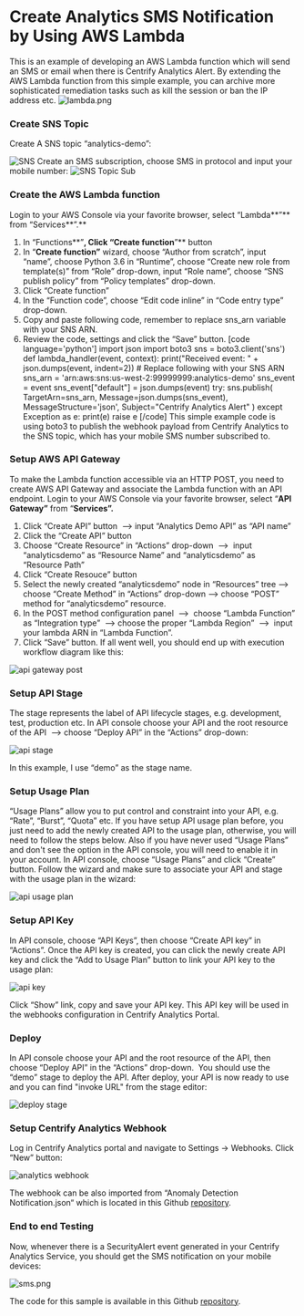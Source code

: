# Create Analytics SMS Notification by Using AWS Lambda  

This is an example of developing an AWS Lambda function which will send an SMS or email when there is Centrify Analytics Alert. By extending the AWS Lambda function from this simple example, you can archive more sophisticated remediation tasks such as kill the session or ban the IP address etc. ![lambda.png](https://yanlin286934087.files.wordpress.com/2018/04/lambda1.png)

### Create SNS Topic

Create A SNS topic “analytics-demo”:

![SNS](https://yanlin286934087.files.wordpress.com/2018/04/sns.png) Create an SMS subscription, choose SMS in protocol and input your mobile number: ![SNS Topic Sub](https://yanlin286934087.files.wordpress.com/2018/04/sns-topic-sub.png)

### Create the AWS Lambda function

Login to your AWS Console via your favorite browser, select “Lambda**”** from “Services**”.**

  1. In “Functions**”**, Click “Create function**”** button
  2. In “**Create function”** wizard, choose “Author from scratch”, input “name”, choose Python 3.6 in “Runtime”, choose “Create new role from template(s)” from “Role” drop-down, input “Role name”, choose “SNS publish policy” from “Policy templates” drop-down.
  3. Click “Create function”
  4. In the “Function code”, choose “Edit code inline” in “Code entry type” drop-down.
  5. Copy and paste following code, remember to replace sns_arn variable with your SNS ARN.
  6. Review the code, settings and click the “Save” button.
[code language='python'] import json import boto3 sns = boto3.client('sns') def lambda_handler(event, context): print("Received event: " + json.dumps(event, indent=2)) # Replace following with your SNS ARN sns_arn = 'arn:aws:sns:us-west-2:99999999:analytics-demo' sns_event = event sns_event["default"] = json.dumps(event) try: sns.publish( TargetArn=sns_arn, Message=json.dumps(sns_event), MessageStructure='json', Subject="Centrify Analytics Alert" ) except Exception as e: print(e) raise e [/code] This simple example code is using boto3 to publish the webhook payload from Centrify Analytics to the SNS topic, which has your mobile SMS number subscribed to. 

### Setup AWS API Gateway

To make the Lambda function accessible via an HTTP POST, you need to create AWS API Gateway and associate the Lambda function with an API endpoint. Login to your AWS Console via your favorite browser, select “**API Gateway”** from “**Services”.**

  1. Click “Create API” button  --> input “Analytics Demo API” as “API name”
  2. Click the “Create API” button
  3. Choose “Create Resource” in “Actions” drop-down  -->  input “analyticsdemo” as “Resource Name” and “analyticsdemo” as “Resource Path”
  4. Click “Create Resouce” button
  5. Select the newly created “analyticsdemo” node in “Resources” tree --> choose “Create Method” in “Actions” drop-down --> choose “POST” method for “analyticsdemo” resource.
  6. In the POST method configuration panel  -->  choose “Lambda Function” as “Integration type”  --> choose the proper “Lambda Region”  -->  input your lambda ARN in “Lambda Function”.
  7. Click “Save” button.
If all went well, you should end up with execution workflow diagram like this: 

![api gateway post](https://yanlin286934087.files.wordpress.com/2018/04/api-gateway-post.png)


### Setup API Stage

The stage represents the label of API lifecycle stages, e.g. development, test, production etc. In API console choose your API and the root resource of the API  --> choose “Deploy API” in the “Actions” drop-down: 

![api stage](https://yanlin286934087.files.wordpress.com/2018/04/api-stage.png) 

In this example, I use “demo” as the stage name. 


### Setup Usage Plan

“Usage Plans” allow you to put control and constraint into your API, e.g. “Rate”, “Burst”, “Quota” etc. If you have setup API usage plan before, you just need to add the newly created API to the usage plan, otherwise, you will need to follow the steps below. Also if you have never used “Usage Plans” and don't see the option in the API console, you will need to enable it in your account. In API console, choose “Usage Plans” and click “Create” button. Follow the wizard and make sure to associate your API and stage with the usage plan in the wizard: 

![api usage plan](https://yanlin286934087.files.wordpress.com/2018/04/api-usage-plan.png)


### Setup API Key

In API console, choose “API Keys”, then choose “Create API key” in “Actions”. Once the API key is created, you can click the newly create API key and click the “Add to Usage Plan” button to link your API key to the usage plan: 

![api key](https://yanlin286934087.files.wordpress.com/2018/04/api-key.png) 

Click “Show” link, copy and save your API key. This API key will be used in the webhooks configuration in Centrify Analytics Portal. 


### Deploy

In API console choose your API and the root resource of the API, then choose “Deploy API” in the “Actions” drop-down.  You should use the “demo” stage to deploy the API. After deploy, your API is now ready to use and you can find "invoke URL" from the stage editor: 

![deploy stage](https://yanlin286934087.files.wordpress.com/2018/04/deploy-stage1.png)


### Setup Centrify Analytics Webhook

Log in Centrify Analytics portal and navigate to Settings -> Webhooks. Click “New” button: 

![analytics webhook](https://yanlin286934087.files.wordpress.com/2018/04/analytics-webhook.png) 

The webhook can be also imported from “Anomaly Detection Notification.json“ which is located in this Github [repository](https://github.com/centrify/Analytics-SMS-Notification-Lambda). 

### End to end Testing

Now, whenever there is a SecurityAlert event generated in your Centrify Analytics Service, you should get the SMS notification on your mobile devices:

![sms.png](https://yanlin286934087.files.wordpress.com/2018/04/sms.png?w=692&h=1230)

The code for this sample is available in this Github [repository](https://github.com/centrify/Analytics-SMS-Notification-Lambda). 

